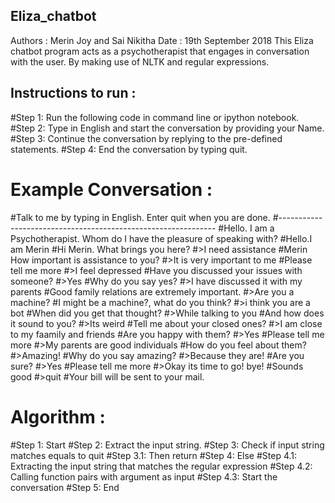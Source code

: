 ## Eliza_chatbot

Authors : Merin Joy and Sai Nikitha
Date : 19th September 2018
This Eliza chatbot program acts as a psychotherapist that engages in conversation with the user. By making use of NLTK and regular expressions.


## Instructions to run :


#Step 1: Run the following code in command line or ipython notebook.
#Step 2: Type in English and start the conversation by providing your Name.
#Step 3: Continue the conversation by replying to the pre-defined statements.
#Step 4: End the conversation by typing quit.


# Example Conversation :


#Talk to me by typing in English. Enter quit when you are done.
#--------------------------------------------------------------
#Hello. I am a Psychotherapist. Whom do I have the pleasure of speaking with?
#Hello.I am Merin
#Hi  Merin. What brings you here?
#>I need assistance
 #Merin How important is assistance to you?
#>It is very important to me
#Please tell me more
#>I feel depressed
#Have you discussed your issues with someone?
#>Yes
#Why do you say yes?
#>I have discussed it with my parents
#Good family relations are extremely important.
#>Are you a machine?
#I might be a machine?, what do you think?
#>i think you are a bot
#When did you get that thought?
#>While talking to you
#And how does it sound to you?
#>Its weird
#Tell me about your closed ones?
#>I am close to my faamily and friends
#Are you happy with them?
#>Yes
#Please tell me more
#>My parents are good individuals
#How do you feel about them?
#>Amazing!
#Why do you say amazing?
#>Because they are!
#Are you sure?
#>Yes
#Please tell me more
#>Okay its time to go! bye!
#Sounds good
#>quit
#Your bill will be sent to your mail.


# Algorithm :


#Step 1: Start
#Step 2: Extract the input string.
#Step 3: Check if input string matches equals to quit
    #Step 3.1: Then return
#Step 4: Else
    #Step 4.1: Extracting the input string that matches the regular expression
    #Step 4.2: Calling function pairs with argument as input
    #Step 4.3: Start the conversation
#Step 5: End

